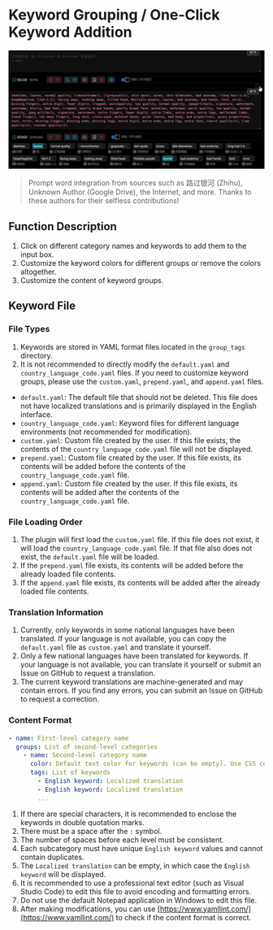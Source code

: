 # Keyword Grouping / One-Click Keyword Addition

![](./assets/images/demo.group_tags.gif)

> Prompt word integration from sources such as 路过银河 (Zhihu), Unknown Author (Google Drive), the Internet, and more. Thanks to these authors for their selfless contributions!

## Function Description

1. Click on different category names and keywords to add them to the input box.
2. Customize the keyword colors for different groups or remove the colors altogether.
3. Customize the content of keyword groups.

## Keyword File

### File Types

1. Keywords are stored in YAML format files located in the `group_tags` directory.
2. It is not recommended to directly modify the `default.yaml` and `country_language_code.yaml` files. If you need to customize keyword groups, please use the `custom.yaml`, `prepend.yaml`, and `append.yaml` files.

- `default.yaml`: The default file that should not be deleted. This file does not have localized translations and is primarily displayed in the English interface.
- `country_language_code.yaml`: Keyword files for different language environments (not recommended for modification).
- `custom.yaml`: Custom file created by the user. If this file exists, the contents of the `country_language_code.yaml` file will not be displayed.
- `prepend.yaml`: Custom file created by the user. If this file exists, its contents will be added before the contents of the `country_language_code.yaml` file.
- `append.yaml`: Custom file created by the user. If this file exists, its contents will be added after the contents of the `country_language_code.yaml` file.

### File Loading Order

1. The plugin will first load the `custom.yaml` file. If this file does not exist, it will load the `country_language_code.yaml` file. If that file also does not exist, the `default.yaml` file will be loaded.
2. If the `prepend.yaml` file exists, its contents will be added before the already loaded file contents.
3. If the `append.yaml` file exists, its contents will be added after the already loaded file contents.

### Translation Information

1. Currently, only keywords in some national languages have been translated. If your language is not available, you can copy the `default.yaml` file as `custom.yaml` and translate it yourself.
2. Only a few national languages have been translated for keywords. If your language is not available, you can translate it yourself or submit an Issue on GitHub to request a translation.
3. The current keyword translations are machine-generated and may contain errors. If you find any errors, you can submit an Issue on GitHub to request a correction.

### Content Format

```yaml
- name: First-level category name
  groups: List of second-level categories
    - name: Second-level category name
      color: Default text color for keywords (can be empty). Use CSS color codes, e.g., #ff0000, red, rgb(255,0,0), rgba(255,0,0,1), hsl(0,100%,50%), hsla(0,100%,50%,1)
      tags: List of keywords
        - English keyword: Localized translation
        - English keyword: Localized translation
        ...
```

1. If there are special characters, it is recommended to enclose the keywords in double quotation marks.
2. There must be a space after the `:` symbol.
3. The number of spaces before each level must be consistent.
4. Each subcategory must have unique `English keyword` values and cannot contain duplicates.
5. The `Localized translation` can be empty, in which case the `English keyword` will be displayed.
6. It is recommended to use a professional text editor (such as Visual Studio Code) to edit this file to avoid encoding and formatting errors.
7. Do not use the default Notepad application in Windows to edit this file.
8. After making modifications, you can use [https://www.yamllint.com/](https://www.yamllint.com/) to check if the content format is correct.